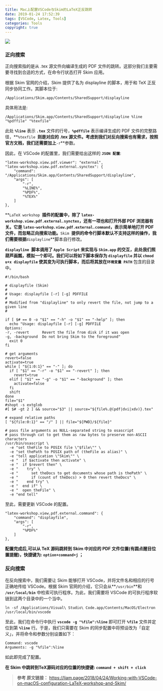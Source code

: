 ```yaml
---
title: Mac上配置VSCode与Skim的LaTeX正反跳转
date: 2019-01-24 17:52:39
tags: [VSCode, Latex, Tools]
categories: Tools
copyright: true
---
```


![](http://cdn.hkkhuang.cn/20190122144745.png)

### 正向搜索
正向搜索指的是从 .tex 源文件向编译生成的 PDF 文件的跳转。这部分我们主要需要寻找到合适的方式，在命令行状态打开 Skim 应用。

根据 Skim 官网的介绍，Skim 提供了名为 displayline 的脚本，用于和 TeX 正反同步协同工作。其脚本位于:

```
/Applications/Skim.app/Contents/SharedSupport/displayline
```

<!--more-->

具体用法是:

```
/Applications/Skim.app/Contents/SharedSupport/displayline %line "%pdffile" "%texfile"
```

此处 **`%line`** 表示 **`.tex`** 文件的行号，**`%pdffile`** 表示编译生成的 PDF 文件的完整路径，**`%texfile `**则是对应的 .tex 源文件。考虑到我们对反向搜索也有需求，按照官方文档，我们还需要加上**` -r `**参数。

因此，在 VSCode 的配置里，我们需要给出这样的 **`JSON 配置`**:

```
"latex-workshop.view.pdf.viewer": "external",
"latex-workshop.view.pdf.external.synctex": {
    "command": "/Applications/Skim.app/Contents/SharedSupport/displayline",
    "args": [
        "-r",
        "%LINE%",
        "%PDF%",
        "%TEX%"
    ]
},
```

**`LaTeX workshop `**插件的配置中，除了 **`latex-workshop.view.pdf.external.synctex`**，还有一项也和打开外部 PDF 浏览器有关。它是 **`latex-workshop.view.pdf.external.command`**，表示简单地打开 PDF 文件，而忽略正向搜索功能。**`Skim `**提供的命令行脚本默认不支持这样的操作，我们需要根据**` displayline `**脚本自行修改。

**`displayline `**脚本调用了 **`Apple Script`** 来实现与 **`Skim.app`** 的交互，此处我们照葫芦画瓢，模拟一个即可。我们可以将如下脚本保存为 **`displayfile`** 并以 **`chmod u+x displayfile`** 使其变为可执行脚本，而后将其放在**`环境变量 PATH`** 包含的目录中。

```
#!/bin/bash

# displayfile (Skim)
#
# Usage: displayfile [-r] [-g] PDFFILE
#
# Modified from "displayline" to only revert the file, not jump to a given line
#

if [ $# == 0 -o "$1" == "-h" -o "$1" == "-help" ]; then
  echo "Usage: displayfile [-r] [-g] PDFFILE
Options:
-r, -revert      Revert the file from disk if it was open
-g, -background  Do not bring Skim to the foreground"
  exit 0
fi

# get arguments
revert=false
activate=true
while [ "${1:0:1}" == "-" ]; do
  if [ "$1" == "-r" -o "$1" == "-revert" ]; then
    revert=true
  elif [ "$1" == "-g" -o "$1" == "-background" ]; then
    activate=false
  fi
  shift
done
file="$1"
#shopt -s extglob
#[ $# -gt 2 ] && source="$3" || source="${file%.@(pdf|dvi|xdv)}.tex"

# expand relative paths
[ "${file:0:1}" == "/" ] || file="${PWD}/${file}"

# pass file arguments as NULL-separated string to osascript
# pass through cat to get them as raw bytes to preserve non-ASCII characters
/usr/bin/osascript \
  -e "set theFile to POSIX file \"$file\"" \
  -e "set thePath to POSIX path of (theFile as alias)" \
  -e "tell application \"Skim\"" \
  -e "  if $activate then activate" \
  -e "  if $revert then" \
  -e "    try" \
  -e "      set theDocs to get documents whose path is thePath" \
  -e "      if (count of theDocs) > 0 then revert theDocs" \
  -e "    end try" \
  -e "  end if" \
  -e "  open theFile" \
  -e "end tell"
```

至此，需要更新 VSCode 的配置。

```
"latex-workshop.view.pdf.external.command": {
    "command": "displayfile",
    "args": [
        "-r",
        "%PDF%"
    ]
},
```

**配置完成后,可以从 TeX 源码跳转到 Skim 中对应的 PDF 文件位置(有圆点醒目位置提醒)，快捷键为: `option+command+j` ；**

### 反向搜索

在反向搜索中，我们需要让 Skim 能够打开 VSCode，并将文件名和相应的行号正确地传给 VSCode。根据 Skim 官网的介绍，它只会从**` /usr/bin `**和 **`/usr/local/bin`** 中检索可执行程序。为此，我们需要将 VSCode 的可执行程序软链到这两个目录中的一个当中。

```
ln -sf /Applications/Visual\ Studio\ Code.app/Contents/MacOS/Electron /usr/local/bin/vscode
```

至此，我们在命令行中执行 **`vscode -g "%file":%line`** 即可打开 **`%file`** 文件并定位到第 **`%line`** 行。于是，我们只需要在 Skim 的同步配置中将预设改为「自定义」，并将命令和参数分别设置如下：

```
Command: vscode
Arguments: -g "%file":%line
```

如此即完成了配置。

**在 Skim 中跳转到TeX源码对应的位置的快捷键:  `command + shift + click`**





> **参考 原文链接：** https://liam.page/2018/04/24/Working-with-VSCode-on-macOS-configuration-LaTeX-workshop-and-Skim/

